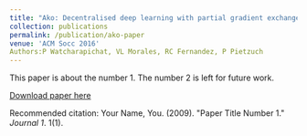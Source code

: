 ```yaml
---
title: "Ako: Decentralised deep learning with partial gradient exchange"
collection: publications
permalink: /publication/ako-paper
venue: 'ACM Socc 2016'
Authors:P Watcharapichat, VL Morales, RC Fernandez, P Pietzuch
---
```

This paper is about the number 1. The number 2 is left for future work.

[Download paper here](http://academicpages.github.io/files/paper1.pdf)

Recommended citation: Your Name, You. (2009). "Paper Title Number 1." <i>Journal 1</i>. 1(1).
